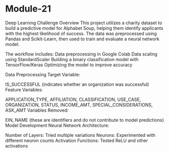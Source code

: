 # Module-21
Deep Learning Challenge
 Overview
This project utilizes a charity dataset to build a predictive model for Alphabet Soup, helping them identify applicants with the highest likelihood of success. The data was preprocessed using Pandas and Scikit-Learn, then used to train and evaluate a neural network model.

The workflow includes:
Data preprocessing in Google Colab
Data scaling using StandardScaler
Building a binary classification model with TensorFlow/Keras
Optimizing the model to improve accuracy

Data Preprocessing
Target Variable:

IS_SUCCESSFUL (indicates whether an organization was successful)
Feature Variables:

APPLICATION_TYPE, AFFILIATION, CLASSIFICATION, USE_CASE, ORGANIZATION, STATUS, INCOME_AMT, SPECIAL_CONSIDERATIONS, ASK_AMT
Variables Removed:

EIN, NAME (these are identifiers and do not contribute to model predictions)
Model Development
Neural Network Architecture:

Number of Layers: Tried multiple variations
Neurons: Experimented with different neuron counts
Activation Functions: Tested ReLU and other activations


